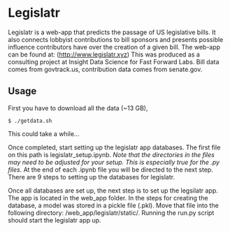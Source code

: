 # Legislatr

Legislatr is a web-app that predicts the passage of US legislative bills.
It also connects lobbyist contributions to bill sponsors and presents possible influence
contributors have over the creation of a given bill. 
The web-app can be found at: (http://www.legislatr.xyz)
This was produced as a consulting project at Insight Data Science for Fast Forward Labs.
Bill data comes from govtrack.us, contribution data comes from senate.gov.

## Usage

First you have to download all the data (~13 GB),

```
$ ./getdata.sh
```

This could take a while...

Once completed, start setting up the legislatr app databases.
The first file on this path is legislatr\_setup.ipynb.
_Note that the directories in the files may need to be adjusted for your setup.
This is especially true for the .py files._
At the end of each .ipynb file you will be directed to the next step.
There are 9 steps to setting up the databases for legislatr.

Once all databases are set up, the next step is to set up the legsilatr app.
The app is located in the web\_app folder.
In the steps for creating the database, a model was stored in a pickle file (.pkl).
Move that file into the following directory: /web\_app/legislatr/static/.
Running the run.py script should start the legislatr app up.
